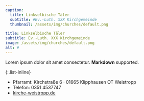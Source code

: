 ```yaml
---
caption:
  title: Linkselbische Täler
  subtitle: #Ev.-Luth. XXX Kirchgemeinde
  thumbnail: /assets/img/churches/default.png

title: Linkselbische Täler
subtitle: Ev.-Luth. XXX Kirchgemeinde
image: /assets/img/churches/default.png
alt: #
---
```

Lorem ipsum dolor sit amet consectetur. **Markdown** supported.

{:.list-inline} 
- Pfarramt: Kirchstraße 6 · 01665 Klipphausen OT Weistropp
- Telefon: 0351 4537747
- <a href="https://kirche-weistropp.de" target="_blank">kirche-weistropp.de</a>
